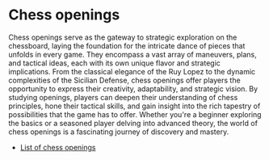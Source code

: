 Chess openings
===
Chess openings serve as the gateway to strategic exploration on the chessboard, laying the foundation for the intricate dance of pieces that unfolds in every game. They encompass a vast array of maneuvers, plans, and tactical ideas, each with its own unique flavor and strategic implications. From the classical elegance of the Ruy Lopez to the dynamic complexities of the Sicilian Defense, chess openings offer players the opportunity to express their creativity, adaptability, and strategic vision. By studying openings, players can deepen their understanding of chess principles, hone their tactical skills, and gain insight into the rich tapestry of possibilities that the game has to offer. Whether you're a beginner exploring the basics or a seasoned player delving into advanced theory, the world of chess openings is a fascinating journey of discovery and mastery.

+ [List of chess openings](site.md)